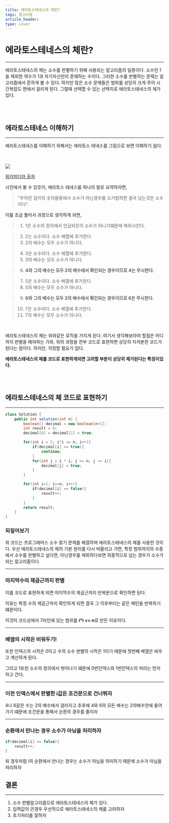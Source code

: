 ```yaml
---
title: 에라토스테네스의 체란?
tags: 알고리즘
article_header:
type: cover
---
```

# 에라토스테네스의 체란?

---

에라토스테네스의 체는 소수를 판별하기 위해 사용되는 알고리즘의 일종이다. 소수란 1을 제외한 약수가 1과 자기자신만이 존재하는 수이다. 그러한 소수를 판별하는
문제는 알고리즘에서 흔하게 볼 수 있다. 하지만 많은 소수 문제들은 범위를 상당히 크게 주어 시간복잡도 면에서 걸리게 된다. 그럴때 선택할 수 있는 선택지로
에라토스테네스의 체가 있다.

<br><br>

## 에라토스테네스 이해하기

---

에라토스테네스를 이해하기 위해서는 에라토스 테네스를 그림으로 보면 이해하기 쉽다.

<br>

<br>

<img src="https://upload.wikimedia.org/wikipedia/commons/b/b9/Sieve_of_Eratosthenes_animation.gif">

<br>

[위키피디아 출처](https://ko.wikipedia.org/wiki/%EC%97%90%EB%9D%BC%ED%86%A0%EC%8A%A4%ED%85%8C%EB%84%A4%EC%8A%A4%EC%9D%98_%EC%B2%B4)


사진에서 볼 수 있듯이, 에라토스 테네스를 하나의 말로 요약하자면,

> "주어진 길이의 숫자들중에서 소수가 아닌경우를 소거법하면 결국 남는것은 소수이다".

이를 조금 풀어서 과정으로 생각하게 되면,

> 1. 1은 소수의 정의에서 언급되듯이 소수가 아니기떄문에 제외시킨다.

> 2. 2는 소수이다. 소수 배열에 추가한다.
> 3. 2의 배수는 모두 소수가 아니다.

> 4. 3은 소수이다. 소수 배열에 추가한다.
> 5. 3의 배수는 모두 소수가 아니다.

> 6. **4와 그의 배수는 모두 2의 배수에서 확인되는 경우이므로 4는 무시한다.**

> 7. 5은 소수이다. 소수 배열에 추가한다.
> 8. 5의 배수는 모두 소수가 아니다.

> 9. **6와 그의 배수는 모두 2의 배수에서 확인되는 경우이므로 6은 무시한다.**

> 10. 7은 소수이다. 소수 배열에 추가한다.
> 11. 7의 배수는 모두 소수가 아니다.

<br>

에라토스테네스의 체는 위와같은 로직을 가지게 된다. 여기서 생각해보아야 할점은 어디까지 판별을 해야하는 가와,
위의 과정을 전부 코드로 표현하면 상당히 지저분한 코드가 된다는 점이다.
하지만, 걱정할 필요가 없다.

**에라토스테네스의 체를 코드로 표현하게되면 고려할 부분이 상당히 제거된다는 특징이있다.**

<br><br>

## 에라토스테네스의 체 코드로 표현하기

---

````java
class Solution {
    public int solution(int n) {
        boolean[] decimal = new boolean[n+1];
        int result = 0;
        decimal[0] = decimal[1] = true;

        for(int i = 2; i*i <= n; i++){
            if(decimal[i] == true){
                continue;
            }
            for(int j = i * i; j <= n; j += i){
                decimal[j] = true;
            }
        }

        for(int i=1; i<=n; i++){
            if(decimal[i] == false){
                result++;
            }
        }
        return result;
    }
}
````

### 되짚어보기

위 코드는 프로그래머스 소수 찾기 문제를 해결하며  에라토스테네스의 체를 사용한 것이다. 우선 에라토스테네스의 체의 기본 원리를 다시 떠올리고 가면, 특정 범위까지의
수중에서 소수를 판별하고 싶다면, 아닌경우를 제외하다보면 최종적으로 남는 경우가 소수가 되는 알고리즘이다.

---

### 마지막수의 제곱근까지 판별

이를 코드로 표현하게 되면 마지막수의 제곱근까지 반복문으로 확인하면 된다.

이유는 특정 수의 제곱근까지 확인하게 되면 결국 그 이후부터는 같은 패턴을 반복하기 떄문이다.

이것이 코드상에서 7라인에 있는 범위를 **i*i <= n**로 만든 이유이다.

---

### 배열의 시작은 비워두기!

또한 인덱스의 시작은 0이고 수의 소수 판별의 시작은 1이기 때문에 첫번째 배열은 비우고 계산하게 된다.

그리고 1또한 소수의 정의에서 벗어나기 떄문에 0번인덱스와 1번인덱스의 처리는 먼저하고 간다.

---

### 이전 인덱스에서 판별한 i값은 조건문으로 건너뛰자

4나 6같은 수는 2의 배수에서 걸러지고 추후에 4와 6의 모든 배수는 2의배수안에 들어가기 떄문에 조건문을 통해서 순환의 경우를 줄이자

---

### 순환에서 만나는 경우 소수가 아님을 처리하자

````java
if(decimal[i] == false){
    result++;
}
````

위 경우처럼 i의 순환에서 만나는 경우는 소수가 아님을 의미하기 때문에 소수가 아님을 처리하자


## 결론

---

1. 소수 판별알고리즘으로 에라토스테네스의 체가 있다.
2. 입력값이 큰경우 우선적으로 에라토스테네스의 체를 고려하자
3. 초기처리를 잘하자
